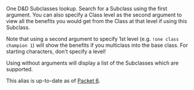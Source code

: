 One D&D Subclasses lookup. Search for a Subclass using the first argument. You can also specify a Class level as the second argument to view all the benefits you would get from the Class at that level if using this Subclass.

Note that using a second argument to specify 1st level (e.g. `!one class champion 1`) will show the benefits if you multiclass into the base class. For starting characters, don't specify a level!

Using without arguments will display a list of the Subclasses which are supported.

This alias is up-to-date as of [Packet 6](https://www.dndbeyond.com/sources/ua/ph-playtest-6).